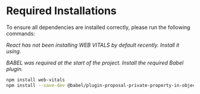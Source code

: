 # Required Installations

To ensure all dependencies are installed correctly, please run the following commands:

_React has not been installing WEB VITALS by default recently. Install it using._

_BABEL was required at the start of the project. Install the required Babel plugin._

```sh
npm install web-vitals
npm install --save-dev @babel/plugin-proposal-private-property-in-object
```
